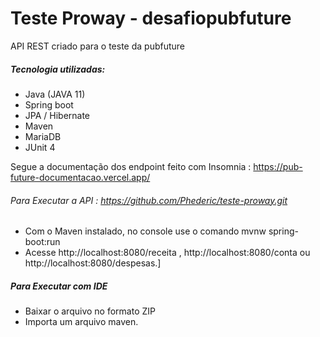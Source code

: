 # Teste Proway - desafiopubfuture

API REST criado para o teste da pubfuture

##### Tecnologia utilizadas:
- Java (JAVA 11)
- Spring boot
- JPA / Hibernate
- Maven
- MariaDB
- JUnit 4 


Segue a documentação dos endpoint feito com Insomnia : https://pub-future-documentacao.vercel.app/

###### Para Executar a API : https://github.com/Phederic/teste-proway.git
- Com o Maven instalado, no console use o comando mvnw spring-boot:run
- Acesse http://localhost:8080/receita , http://localhost:8080/conta ou http://localhost:8080/despesas.]

##### Para Executar com IDE
- Baixar o arquivo no formato ZIP
- Importa um arquivo maven.
